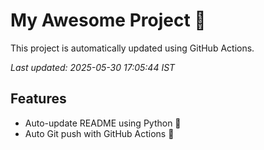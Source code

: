 # My Awesome Project 🚀

This project is automatically updated using GitHub Actions.

_Last updated: 2025-05-30 17:05:44 IST_

## Features
- Auto-update README using Python 🐍
- Auto Git push with GitHub Actions 🤖
